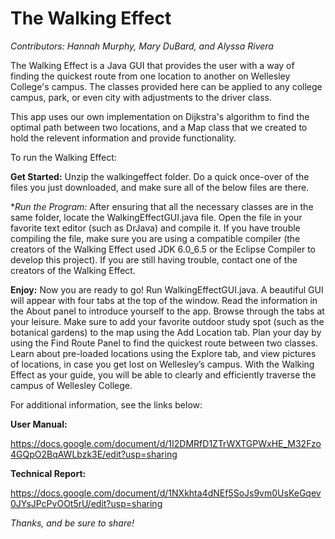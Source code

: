 # The Walking Effect
*Contributors: Hannah Murphy, Mary DuBard, and Alyssa Rivera*

The Walking Effect is a Java GUI that provides the user with a way of finding the quickest route from one location to another on Wellesley College's campus. The classes provided here can be applied to any college campus, park, or even city with adjustments to the driver class. 

This app uses our own implementation on Dijkstra's algorithm to find the optimal path between two locations, and a Map class that we created to hold the relevent information and provide functionality.

To run the Walking Effect:

**Get Started:**
Unzip the walkingeffect folder. Do a quick once-over of the files you just 
downloaded, and make sure all of the below files are there.
 
**Run the Program:*
After ensuring that all the necessary classes are in the same folder, locate the WalkingEffectGUI.java file. Open the file in your favorite text editor (such as DrJava) and compile it. If you have trouble compiling the file, make sure you are using a compatible compiler (the creators of the Walking Effect used JDK 6.0_6.5 or the Eclipse Compiler to develop this project). If you are still having trouble, contact one of the creators of the Walking Effect.
 
**Enjoy:**
Now you are ready to go! Run WalkingEffectGUI.java. A beautiful GUI will appear with four tabs at the top of the window. Read the information in the About panel to introduce yourself to the app. Browse through the tabs at your leisure. Make sure to add your favorite outdoor study spot (such as the botanical gardens) to the map using the Add Location tab. Plan your day by using the Find Route Panel to find the quickest route between two classes. Learn about pre-loaded locations using the Explore tab, and view pictures of locations, in case you get lost on Wellesley’s campus. With the Walking Effect as your guide, you will be able to clearly and efficiently traverse the campus of Wellesley College.

For additional information, see the links below:

**User Manual:** 

https://docs.google.com/document/d/1I2DMRfD1ZTrWXTGPWxHE_M32Fzo4GQpO2BqAWLbzk3E/edit?usp=sharing

**Technical Report:**

https://docs.google.com/document/d/1NXkhta4dNEf5SoJs9vm0UsKeGqev0JYsJPcPvOOt5rU/edit?usp=sharing

*Thanks, and be sure to share!*
